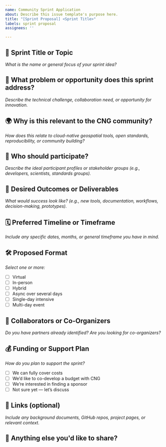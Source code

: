 ```yaml
---
name: Community Sprint Application
about: Describe this issue template's purpose here.
title: "[Sprint Proposal] <Sprint Title>"
labels: sprint proposal
assignees: ''

---
```


## 🧠 Sprint Title or Topic

_What is the name or general focus of your sprint idea?_

## 🧩 What problem or opportunity does this sprint address?

_Describe the technical challenge, collaboration need, or opportunity for innovation._

## 🌍 Why is this relevant to the CNG community?

_How does this relate to cloud-native geospatial tools, open standards, reproducibility, or community building?_

## 👥 Who should participate?

_Describe the ideal participant profiles or stakeholder groups (e.g., developers, scientists, standards groups)._

## 🎯 Desired Outcomes or Deliverables

_What would success look like? (e.g., new tools, documentation, workflows, decision-making, prototypes)._

## 🗓️ Preferred Timeline or Timeframe

_Include any specific dates, months, or general timeframe you have in mind._

## 🛠️ Proposed Format

_Select one or more:_

- [ ] Virtual
- [ ] In-person
- [ ] Hybrid
- [ ] Async over several days
- [ ] Single-day intensive
- [ ] Multi-day event

## 🤝 Collaborators or Co-Organizers

_Do you have partners already identified? Are you looking for co-organizers?_

## 💰 Funding or Support Plan

_How do you plan to support the sprint?_

- [ ] We can fully cover costs
- [ ] We’d like to co-develop a budget with CNG
- [ ] We’re interested in finding a sponsor
- [ ] Not sure yet — let’s discuss

## 📎 Links (optional)

_Include any background documents, GitHub repos, project pages, or relevant context._

## 📝 Anything else you'd like to share?
